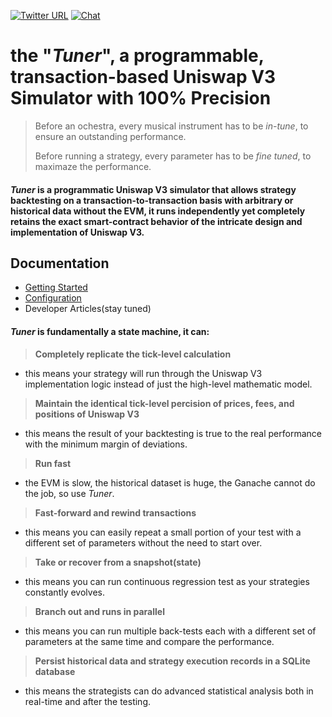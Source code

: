 [![Twitter URL](https://img.shields.io/twitter/url.svg?label=Follow%20%40BellaProtocol&style=social&url=https%3A%2F%2Ftwitter.com%2FBellaProtocol)](https://twitter.com/BellaProtocol)
[![Chat](https://img.shields.io/badge/chat-on%20discord-7289da.svg)](https://discord.gg/8ctd5geS8t)

# the "_Tuner_", a programmable, transaction-based Uniswap V3 Simulator with 100% Precision

> Before an ochestra, every musical instrument has to be _in-tune_, to ensure an outstanding performance.
>
> Before running a strategy, every parameter has to be _fine tuned_, to maximaze the performance.

#### _Tuner_ is a programmatic Uniswap V3 simulator that allows strategy backtesting on a transaction-to-transaction basis with arbitrary or historical data without the EVM, it runs independently yet completely retains the exact smart-contract behavior of the intricate design and implementation of Uniswap V3.

## Documentation

- [Getting Started](https://docs.bella.fi/)
- [Configuration](https://docs.bella.fi/configuration)
- Developer Articles(stay tuned)

#### _Tuner_ is fundamentally a state machine, it can:

> **Completely replicate the tick-level calculation**

- this means your strategy will run through the Uniswap V3 implementation logic instead of just the high-level mathematic model.

> **Maintain the identical tick-level percision of prices, fees, and positions of Uniswap V3**

- this means the result of your backtesting is true to the real performance with the minimum margin of deviations.

> **Run fast**

- the EVM is slow, the historical dataset is huge, the Ganache cannot do the job, so use _Tuner_.

> **Fast-forward and rewind transactions**

- this means you can easily repeat a small portion of your test with a different set of parameters without the need to start over.

> **Take or recover from a snapshot(state)**

- this means you can run continuous regression test as your strategies constantly evolves.

> **Branch out and runs in parallel**

- this means you can run multiple back-tests each with a different set of parameters at the same time and compare the performance.

> **Persist historical data and strategy execution records in a SQLite database**

- this means the strategists can do advanced statistical analysis both in real-time and after the testing.
